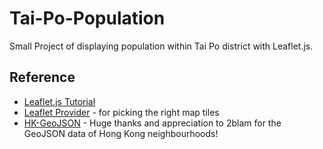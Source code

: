 # Tai-Po-Population
Small Project of displaying population within Tai Po district with Leaflet.js.

## Reference
* [Leaflet.js Tutorial](http://leafletjs.com/examples/choropleth/)
* [Leaflet Provider](https://medium.com/r/?url=https%3A%2F%2Fgithub.com%2Fleaflet-extras%2Fleaflet-providers) - for picking the right map tiles
* [HK-GeoJSON](https://github.com/2blam/HK-geojson) - Huge thanks and appreciation to 2blam for the GeoJSON data of Hong Kong neighbourhoods!
